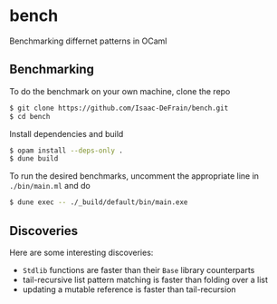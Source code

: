 # bench

Benchmarking differnet patterns in OCaml

## Benchmarking

To do the benchmark on your own machine, clone the repo

```bash
$ git clone https://github.com/Isaac-DeFrain/bench.git
$ cd bench
```

Install dependencies and build

```bash
$ opam install --deps-only .
$ dune build
```

To run the desired benchmarks, uncomment the appropriate line in `./bin/main.ml` and do

```bash
$ dune exec -- ./_build/default/bin/main.exe
```

## Discoveries

Here are some interesting discoveries:

- `Stdlib` functions are faster than their `Base` library counterparts
- tail-recursive list pattern matching is faster than folding over a list
- updating a mutable reference is faster than tail-recursion
